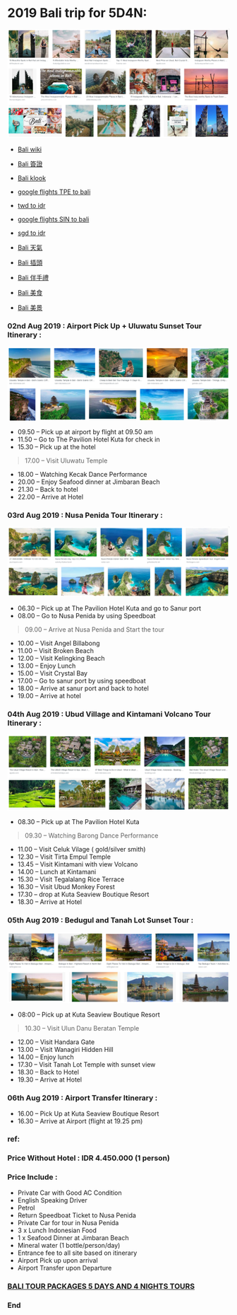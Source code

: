# 2019 Bali trip for 5D4N:
![f1](https://github.com/HCH1/blog/blob/master/fig/bali1.png)

- [Bali wiki](https://www.google.com.tw/search?source=hp&ei=JzIkXMrUB42y9QOcxZ6YAg&q=Bali+wiki)
- [Bali 簽證](https://www.google.com.tw/search?source=hp&ei=JzIkXMrUB42y9QOcxZ6YAg&q=Bali+簽證)
- [Bali klook](https://www.google.com.tw/search?source=hp&ei=JzIkXMrUB42y9QOcxZ6YAg&q=Bali+klook)

- [google flights TPE to bali](https://www.google.com.tw/search?source=hp&ei=JzIkXMrUB42y9QOcxZ6YAg&q=google+flights+TPE+to+bali)
- [twd to idr](https://www.google.com.tw/search?source=hp&ei=JzIkXMrUB42y9QOcxZ6YAg&q=twd+to+idr)
- [google flights SIN to bali](https://www.google.com.tw/search?source=hp&ei=JzIkXMrUB42y9QOcxZ6YAg&q=google+flights+SIN+to+bali)
- [sgd to idr](https://www.google.com.tw/search?source=hp&ei=JzIkXMrUB42y9QOcxZ6YAg&q=sgd+to+idr)
- [Bali 天氣](https://www.google.com.tw/search?source=hp&ei=JzIkXMrUB42y9QOcxZ6YAg&q=Bali+天氣)
- [Bali 插頭](https://www.google.com.tw/search?source=hp&ei=JzIkXMrUB42y9QOcxZ6YAg&q=Bali+插頭)
- [Bali 伴手禮](https://www.google.com.tw/search?source=hp&ei=JzIkXMrUB42y9QOcxZ6YAg&q=Bali+伴手禮)
- [Bali 美食](https://www.google.com.tw/search?source=hp&ei=JzIkXMrUB42y9QOcxZ6YAg&q=Bali+美食)
- [Bali 美景](https://www.google.com.tw/search?source=hp&ei=JzIkXMrUB42y9QOcxZ6YAg&q=Bali+美景)

### 02nd Aug 2019 : Airport Pick Up + Uluwatu Sunset Tour Itinerary :
![f2](https://github.com/HCH1/blog/blob/master/fig/bali2.png)
- 09.50 – Pick up at airport by flight  at 09.50 am
- 11.50 – Go to The Pavilion Hotel Kuta for check in 
- 15.30 – Pick up at the hotel
> 17.00 – Visit Uluwatu Temple
- 18.00 – Watching Kecak Dance Performance
- 20.00 – Enjoy Seafood dinner at Jimbaran Beach
- 21.30 – Back to hotel
- 22.00 – Arrive at Hotel

### 03rd Aug 2019 : Nusa Penida Tour Itinerary :
![f4](https://github.com/HCH1/blog/blob/master/fig/bali4.png)
- 06.30 – Pick up at The Pavilion Hotel Kuta and go to Sanur port 
- 08.00 – Go to Nusa Penida by using Speedboat
> 09.00 – Arrive at Nusa Penida and Start the tour
- 10.00 – Visit Angel Billabong
- 11.00 – Visit Broken Beach
- 12.00 – Visit Kelingking Beach
- 13.00 – Enjoy Lunch
- 15.00 – Visit Crystal Bay
- 17.00 – Go to sanur port by using speedboat
- 18.00 – Arrive at sanur port and back to hotel
- 19.00 – Arrive at hotel

### 04th Aug 2019 : Ubud Village and Kintamani Volcano Tour Itinerary :
![f5](https://github.com/HCH1/blog/blob/master/fig/bali5.png)
- 08.30 – Pick up at The Pavilion Hotel Kuta
> 09.30 – Watching Barong Dance Performance
- 11.00 – Visit Celuk Vilage ( gold/silver smith)
- 12.30 – Visit Tirta Empul Temple
- 13.45 – Visit Kintamani with view Volcano
- 14.00 – Lunch at Kintamani
- 15.30 – Visit Tegalalang Rice Terrace
- 16.30 – Visit Ubud Monkey Forest
- 17.30 – drop at Kuta Seaview Boutique Resort
- 18.30 – Arrive at Hotel

### 05th Aug 2019 : Bedugul and Tanah Lot Sunset Tour :
![f6](https://github.com/HCH1/blog/blob/master/fig/bali6.png)
- 08:00 – Pick up at Kuta Seaview Boutique Resort
> 10.30 – Visit Ulun Danu Beratan Temple
- 12.00 – Visit Handara Gate
- 13.00 – Visit Wanagiri Hidden Hill
- 14.00 – Enjoy lunch
- 17.30 – Visit Tanah Lot Temple with sunset view
- 18.30 – Back to Hotel
- 19.30 – Arrive at Hotel

### 06th Aug 2019 : Airport Transfer Itinerary :
- 16.00 – Pick Up at Kuta Seaview Boutique Resort
- 16.30 – Arrive at Airport (flight at 19.25 pm)

### ref:
### Price Without Hotel : IDR 4.450.000 (1 person)
### Price Include :
- Private Car with Good AC Condition
- English Speaking Driver
- Petrol
- Return Speedboat Ticket to Nusa Penida
- Private Car for tour in Nusa Penida
- 3 x Lunch Indonesian Food
- 1 x Seafood Dinner at Jimbaran Beach
- Mineral water (1 bottle/person/day)
- Entrance fee to all site based on itinerary
- Airport Pick up upon arrival
- Airport Transfer upon Departure
### [BALI TOUR PACKAGES 5 DAYS AND 4 NIGHTS TOURS](http://www.baligoldentour.com/bali-tour-packages-5-days-4-nights.php)

### End

